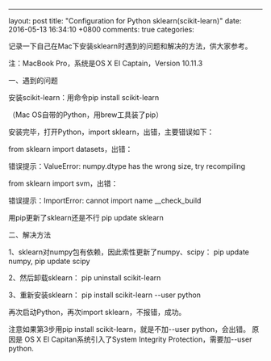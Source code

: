 ---
layout: post
title: "Configuration for Python sklearn(scikit-learn)"
date: 2016-05-13 16:34:10 +0800
comments: true
categories: 

记录一下自己在Mac下安装sklearn时遇到的问题和解决的方法，供大家参考。

注：MacBook Pro，系统是OS X EI Captain，Version 10.11.3


一、遇到的问题

安装scikit-learn：用命令pip install scikit-learn

（Mac OS自带的Python，用brew工具装了pip）

安装完毕，打开Python，import sklearn，出错，主要错误如下：


from sklearn import datasets，出错：

错误提示：ValueError: numpy.dtype has the wrong size, try recompiling

from sklearn import svm，出错：

错误提示：ImportError: cannot import name __check_build

用pip更新了sklearn还是不行
pip update sklearn


二、解决方法

1、sklearn对numpy包有依赖，因此索性更新了numpy、scipy：
pip update numpy, pip update scipy

2、然后卸载sklearn：
pip uninstall scikit-learn

3、重新安装sklearn：
pip install scikit-learn --user python

再次启动Python，再次import sklearn，不报错，成功。

注意如果第3步用pip install scikit-learn，就是不加--user python，会出错。
原因是 OS X El Capitan系统引入了System Integrity Protection，需要加--user python.
